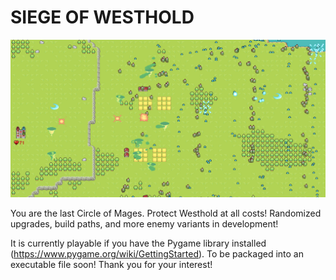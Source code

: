 <h1>SIEGE OF WESTHOLD</h1>

![Game Preview](preview.png)

You are the last Circle of Mages. Protect Westhold at all costs! Randomized upgrades, build paths, and more enemy variants in development!

It is currently playable if you have the Pygame library installed (https://www.pygame.org/wiki/GettingStarted). To be packaged into an executable file soon!
Thank you for your interest!
